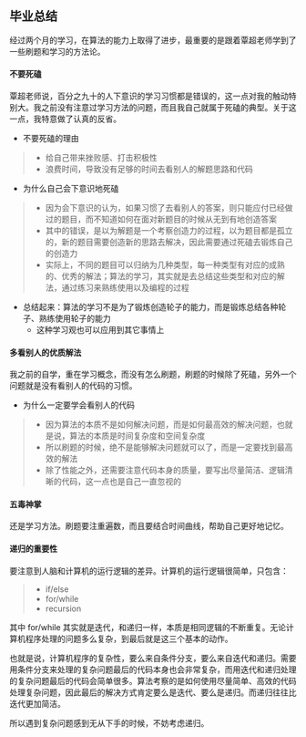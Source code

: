 ## 毕业总结

经过两个月的学习，在算法的能力上取得了进步，最重要的是跟着覃超老师学到了一些刷题和学习的方法论。

#### 不要死磕

覃超老师说，百分之九十的人下意识的学习习惯都是错误的，这一点对我的触动特别大。我之前没有注意过学习方法的问题，而且我自己就属于死磕的典型。关于这一点，我特意做了认真的反省。
- 不要死磕的理由
>    - 给自己带来挫败感、打击积极性
>    - 浪费时间，导致没有足够的时间去看别人的解题思路和代码
- 为什么自己会下意识地死磕
>    - 因为会下意识的认为，如果习惯了去看别人的答案，则只能应付已经做过的题目，而不知道如何在面对新题目的时候从无到有地创造答案
>    - 其中的错误，是以为解题是一个考察创造力的过程，以为题目都是孤立的，新的题目需要创造新的思路去解决，因此需要通过死磕去锻炼自己的创造力
>    - 实际上，不同的题目可以归纳为几种类型，每一种类型有对应的成熟的、优秀的解法；算法的学习，其实就是去总结这些类型和对应的解法，通过练习来熟练使用以及编程的过程
- 总结起来：算法的学习不是为了锻炼创造轮子的能力，而是锻炼总结各种轮子、熟练使用轮子的能力
    - 这种学习观也可以应用到其它事情上

#### 多看别人的优质解法

我之前的自学，重在学习概念，而没有怎么刷题，刷题的时候除了死磕，另外一个问题就是没有看别人的代码的习惯。
- 为什么一定要学会看别人的代码
>    - 因为算法的本质不是如何解决问题，而是如何最高效的解决问题，也就是说，算法的本质是时间复杂度和空间复杂度
>    - 所以刷题的时候，绝不是能够解决问题就可以了，而是一定要找到最高效的解法
>    - 除了性能之外，还需要注意代码本身的质量，要写出尽量简洁、逻辑清晰的代码，这一点也是自己一直忽视的
    
#### 五毒神掌

还是学习方法。刷题要注重遍数，而且要结合时间曲线，帮助自己更好地记忆。

#### 递归的重要性

要注意到人脑和计算机的运行逻辑的差异。计算机的运行逻辑很简单，只包含：
>   - if/else
>   - for/while
>   - recursion

其中 for/while 其实就是迭代，和递归一样，本质是相同逻辑的不断重复。无论计算机程序处理的问题多么复杂，到最后就是这三个基本的动作。

也就是说，计算机程序的复杂性，要么来自条件分支，要么来自迭代和递归。需要用条件分支来处理的复杂问题最后的代码本身也会非常复杂，而用迭代和递归处理的复杂问题最后的代码会简单很多。算法考察的是如何使用尽量简单、高效的代码处理复杂问题，因此最后的解决方式肯定要么是迭代、要么是递归。而递归往往比迭代更加简洁。

所以遇到复杂问题感到无从下手的时候，不妨考虑递归。